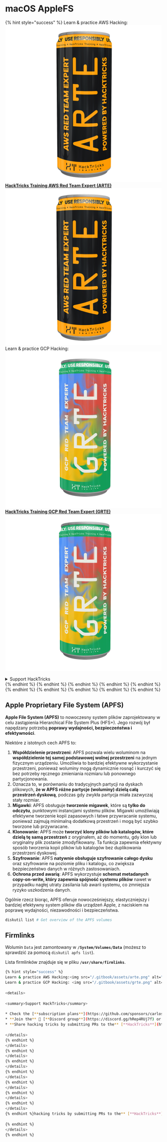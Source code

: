 # macOS AppleFS

{% hint style="success" %}
Learn & practice AWS Hacking:<img src="/.gitbook/assets/arte.png" alt="" data-size="line">[**HackTricks Training AWS Red Team Expert (ARTE)**](https://training.hacktricks.xyz/courses/arte)<img src="/.gitbook/assets/arte.png" alt="" data-size="line">\
Learn & practice GCP Hacking: <img src="/.gitbook/assets/grte.png" alt="" data-size="line">[**HackTricks Training GCP Red Team Expert (GRTE)**<img src="/.gitbook/assets/grte.png" alt="" data-size="line">](https://training.hacktricks.xyz/courses/grte)

<details>

<summary>Support HackTricks</summary>

* Check the [**subscription plans**](https://github.com/sponsors/carlospolop)!
* **Join the** 💬 [**Discord group**](https://discord.gg/hRep4RUj7f) or the [**telegram group**](https://t.me/peass) or **follow** us on **Twitter** 🐦 [**@hacktricks\_live**](https://twitter.com/hacktricks\_live)**.**
* **Share hacking tricks by submitting PRs to the** [**HackTricks**](https://github.com/carlospolop/hacktricks) and [**HackTricks Cloud**](https://github.com/carlospolop/hacktricks-cloud) github repos.

</details>
{% endhint %}
{% endhint %}
{% endhint %}
{% endhint %}
{% endhint %}
{% endhint %}
{% endhint %}
{% endhint %}
{% endhint %}
{% endhint %}

## Apple Proprietary File System (APFS)

**Apple File System (APFS)** to nowoczesny system plików zaprojektowany w celu zastąpienia Hierarchical File System Plus (HFS+). Jego rozwój był napędzany potrzebą **poprawy wydajności, bezpieczeństwa i efektywności**.

Niektóre z istotnych cech APFS to:

1. **Współdzielenie przestrzeni**: APFS pozwala wielu woluminom na **współdzielenie tej samej podstawowej wolnej przestrzeni** na jednym fizycznym urządzeniu. Umożliwia to bardziej efektywne wykorzystanie przestrzeni, ponieważ woluminy mogą dynamicznie rosnąć i kurczyć się bez potrzeby ręcznego zmieniania rozmiaru lub ponownego partycjonowania.
1. Oznacza to, w porównaniu do tradycyjnych partycji na dyskach plikowych, **że w APFS różne partycje (woluminy) dzielą całą przestrzeń dyskową**, podczas gdy zwykła partycja miała zazwyczaj stały rozmiar.
2. **Migawki**: APFS obsługuje **tworzenie migawek**, które są **tylko do odczytu**, punktowymi instancjami systemu plików. Migawki umożliwiają efektywne tworzenie kopii zapasowych i łatwe przywracanie systemu, ponieważ zajmują minimalną dodatkową przestrzeń i mogą być szybko tworzone lub przywracane.
3. **Klonowanie**: APFS może **tworzyć klony plików lub katalogów, które dzielą tę samą przestrzeń** z oryginałem, aż do momentu, gdy klon lub oryginalny plik zostanie zmodyfikowany. Ta funkcja zapewnia efektywny sposób tworzenia kopii plików lub katalogów bez duplikowania przestrzeni dyskowej.
4. **Szyfrowanie**: APFS **natywnie obsługuje szyfrowanie całego dysku** oraz szyfrowanie na poziomie pliku i katalogu, co zwiększa bezpieczeństwo danych w różnych zastosowaniach.
5. **Ochrona przed awarią**: APFS wykorzystuje **schemat metadanych copy-on-write, który zapewnia spójność systemu plików** nawet w przypadku nagłej utraty zasilania lub awarii systemu, co zmniejsza ryzyko uszkodzenia danych.

Ogólnie rzecz biorąc, APFS oferuje nowocześniejszy, elastyczniejszy i bardziej efektywny system plików dla urządzeń Apple, z naciskiem na poprawę wydajności, niezawodności i bezpieczeństwa.
```bash
diskutil list # Get overview of the APFS volumes
```
## Firmlinks

Wolumin `Data` jest zamontowany w **`/System/Volumes/Data`** (możesz to sprawdzić za pomocą `diskutil apfs list`).

Lista firmlinków znajduje się w pliku **`/usr/share/firmlinks`**.
```bash
{% hint style="success" %}
Learn & practice AWS Hacking:<img src="/.gitbook/assets/arte.png" alt="" data-size="line">[**HackTricks Training AWS Red Team Expert (ARTE)**](https://training.hacktricks.xyz/courses/arte)<img src="/.gitbook/assets/arte.png" alt="" data-size="line">\
Learn & practice GCP Hacking: <img src="/.gitbook/assets/grte.png" alt="" data-size="line">[**HackTricks Training GCP Red Team Expert (GRTE)**<img src="/.gitbook/assets/grte.png" alt="" data-size="line">](https://training.hacktricks.xyz/courses/grte)

<details>

<summary>Support HackTricks</summary>

* Check the [**subscription plans**](https://github.com/sponsors/carlospolop)!
* **Join the** 💬 [**Discord group**](https://discord.gg/hRep4RUj7f) or the [**telegram group**](https://t.me/peass) or **follow** us on **Twitter** 🐦 [**@hacktricks\_live**](https://twitter.com/hacktricks\_live)**.**
* **Share hacking tricks by submitting PRs to the** [**HackTricks**](https://github.com/carlospolop/hacktricks) and [**HackTricks Cloud**](https://github.com/carlospolop/hacktricks-cloud) github repos.

</details>
{% endhint %}
</details>
{% endhint %}
</details>
{% endhint %}
</details>
{% endhint %}
</details>
{% endhint %}
</details>
{% endhint %}
</details>
{% endhint %}
</details>
{% endhint %}hacking tricks by submitting PRs to the** [**HackTricks**](https://github.com/carlospolop/hacktricks) and [**HackTricks Cloud**](https://github.com/carlospolop/hacktricks-cloud) github repos.

{% endhint %}
</details>
{% endhint %}
